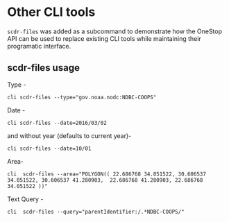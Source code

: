 # Other CLI tools

`scdr-files` was added as a subcommand to demonstrate how the OneStop API can be used to replace existing CLI tools while maintaining their programatic interface.

## scdr-files usage

Type -

`cli scdr-files --type="gov.noaa.nodc:NDBC-COOPS"`

Date -

`cli scdr-files --date=2016/03/02`

and without year (defaults to current year)-

`cli scdr-files --date=10/01`

Area-

`cli  scdr-files --area="POLYGON(( 22.686768 34.051522, 30.606537 34.051522, 30.606537 41.280903,  22.686768 41.280903, 22.686768 34.051522 ))"`

Text Query -

`cli  scdr-files --query="parentIdentifier:/.*NDBC-COOPS/"`
